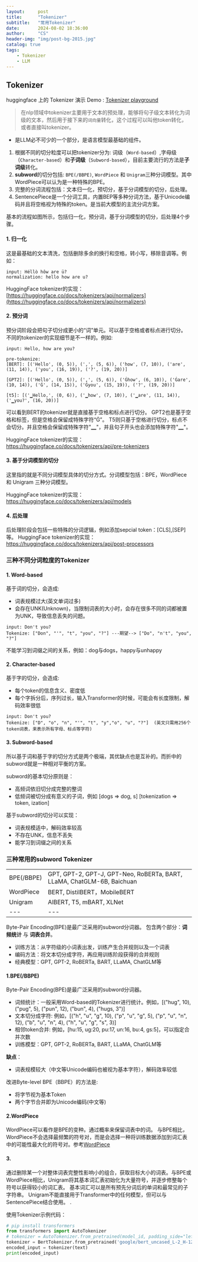 ```yaml
---
layout:     post
title:      "Tokenizer"
subtitle:   "常用Tokenizer"
date:       2024-08-02 18:36:00
author:     "CS"
header-img: "img/post-bg-2015.jpg"
catalog: true
tags:
    - Tokenizer
    - LLM
---
```


Tokenizer
--------------

huggingface 上的 Tokenizer 演示 Demo : [Tokenizer playground](https://huggingface.co/spaces/Xenova/the-tokenizer-playground)

> 在nlp领域中tokenizer主要用于文本的预处理，能够将句子级文本转化为词级的文本，然后用于接下来的`词向量`转化，这个过程可以叫他token转化，或者直接叫tokenizer。
- 是LLM必不可少的一个部分，是语言模型最基础的组件。

1.  根据不同的切分粒度可以把tokenizer分为: 词级（`Word-based`）,字母级（`Character-based`）和**子词级**（`Subword-based`），目前主要流行的方法是**子词级**转化。
2.  **subword**的切分包括: `BPE(/BBPE)`, `WordPiece` 和 `Unigram`三种分词模型。其中WordPiece可以认为是一种特殊的BPE。
3.  完整的分词流程包括：文本归一化，预切分，基于分词模型的切分，后处理。
4.  SentencePiece是一个分词工具，内置BEP等多种分词方法，基于Unicode编码并且将空格视为特殊的token。是当前大模型的主流分词方案。


基本的流程如图所示，包括归一化，预分词，基于分词模型的切分，后处理4个步骤。

#### **1. 归一化**

这是最基础的文本清洗，包括删除多余的换行和空格，转小写，移除音调等。例如：

```
input: Héllò hôw are ü?
normalization: hello how are u?
```

HuggingFace tokenizer的实现：[https://huggingface.co/docs/tokenizers/api/normalizers](https://huggingface.co/docs/tokenizers/api/normalizers)

#### **2. 预分词**

预分词阶段会把句子切分成更小的“词”单元。可以基于空格或者标点进行切分。 不同的tokenizer的实现细节是不一样的。例如:

```
input: Hello, how are you?

pre-tokenize:
[BERT]: [('Hello', (0, 5)), (',', (5, 6)), ('how', (7, 10)), ('are', (11, 14)), ('you', (16, 19)), ('?', (19, 20))]

[GPT2]: [('Hello', (0, 5)), (',', (5, 6)), ('Ġhow', (6, 10)), ('Ġare', (10, 14)), ('Ġ', (14, 15)), ('Ġyou', (15, 19)), ('?', (19, 20))]

[t5]: [('▁Hello,', (0, 6)), ('▁how', (7, 10)), ('▁are', (11, 14)), ('▁you?', (16, 20))] 
```

可以看到BERT的tokenizer就是直接基于空格和标点进行切分。 
GPT2也是基于空格和标签，但是空格会保留成特殊字符“Ġ”。 
T5则只基于空格进行切分，标点不会切分。并且空格会保留成特殊字符"▁"，并且句子开头也会添加特殊字符"▁"。

HuggingFace tokenizer的实现： https://huggingface.co/docs/tokenizers/api/pre-tokenizers

#### **3. 基于分词模型的切分**

这里指的就是不同分词模型具体的切分方式。分词模型包括：BPE，WordPiece 和 Unigram 三种分词模型。

HuggingFace tokenizer的实现： https://huggingface.co/docs/tokenizers/api/models

#### **4. 后处理**

后处理阶段会包括一些特殊的分词逻辑，例如添加sepcial token：\[CLS\],\[SEP\]等。 HuggingFace tokenizer的实现： https://huggingface.co/docs/tokenizers/api/post-processors


### 三种不同分词粒度的Tokenizer

#### 1. Word-based

基于词的切分，会造成:
*   词表规模过大(英文单词过多)
*   会存在UNK(Unknown)，当限制词表的大小时，会存在很多不同的词都被置为UNK，导致信息丢失的问题。
 
```
input: Don't you?
Tokenize: ["Don", "'", "t", "you", "?"] ---期望--> ["Do", "n't", "you", "?"]
```  
不能学习到词缀之间的关系，例如：dog与dogs，happy与unhappy


#### 2. Character-based

基于字的切分，会造成:
*   每个token的信息含义、密度低
*   每个字拆分后，序列过长，输入Transformer的时候，可能会有长度限制，解码效率很低

```
input: Don't you?
Tokenize: ["D", "o", "n", "'", "t", "y","o", "u", "?"]  (英文只需用256个token词表，来表示所有字母、标点等字符)
```  

#### 3. Subword-based

所以基于词和基于字的切分方式是两个极端，其优缺点也是互补的。而折中的subword就是一种相对平衡的方案。

subword的基本切分原则是：
*   高频词依旧切分成完整的整词
*   低频词被切分成有意义的子词，例如 \[dogs => dog, s\]  \[tokenization => token, ization\]

基于subword的切分可以实现：
*   词表规模适中，解码效率较高
*   不存在UNK，信息不丢失
*   能学习到词缀之间的关系

### 三种常用的subword Tokenizer

|  |  |
| --- | --- |
| BPE(/BBPE) | GPT, GPT-2, GPT-J, GPT-Neo, RoBERTa, BART, LLaMA, ChatGLM-6B, Baichuan |
| WordPiece | BERT, DistilBERT，MobileBERT |
| Unigram | AlBERT, T5, mBART, XLNet |
| --- | --- |

Byte-Pair Encoding(BPE)是最广泛采用的subword分词器。
包含两个部分：**词频统计** 与 **词表合并**。

*   训练方法：从字符级的小词表出发，训练产生合并规则以及一个词表
*   编码方法：将文本切分成字符，再应用训练阶段获得的合并规则
*   经典模型：GPT, GPT-2, RoBERTa, BART, LLaMA, ChatGLM等


#### 1.BPE(/BBPE)

Byte-Pair Encoding(BPE)是最广泛采用的subword分词器。

*   词频统计：一般采用Word-based的Tokenizer进行统计。例如，\[("hug", 10), ("pug", 5), ("pun", 12), ("bun", 4), ("hugs, 3")\]
*   文本切分成字符: 例如，\[("h", "u", "g", 10), ("p", "u", "g", 5), ("p", "u", "n", 12), ("b", "u", "n", 4), ("h", "u", "g", "s", 3)\]
*   相邻token合并: 例如，\[hu:15, ug:20, pu:17, un:16, bu:4, gs:5\]，可以指定合并次数
*   训练模型：GPT, GPT-2, RoBERTa, BART, LLaMA, ChatGLM等

**缺点**：
*   词表规模较大（中文等Unicode编码也被视为基本字符），解码效率较低

改进Byte-level BPE（BBPE）的方法是:
*   将字节视为基本Token
*   两个字节合并即为Unicode编码(中文等)

#### 2.WordPiece
WordPiece可以看作是BPE的变种。通过概率来保留词表中的词。
与BPE相比，WordPiece不会选择最频繁的符号对，而是会选择一种将训练数据添加到词汇表中的可能性最大化的符号对。参考[WordPiece](https://blog.csdn.net/weixin_42167712/article/details/110727139)

#### 3.

通过删除某一个对整体词表完整性影响小的组合，获取目标大小的词表。与BPE或WordPiece相比，Unigram将其基本词汇表初始化为大量符号，并逐步修整每个符号以获得较小的词汇表。 基本词汇可以是所有预先分词后的单词和最常见的子字符串。 Unigram不能直接用于Transformer中的任何模型，但可以与SentencePiece结合使用。
.


使用Tokenizer示例代码：
```python
# pip install transformers
from transformers import AutoTokenizer
# tokenizer = AutoTokenizer.from_pretrained(model_id, padding_side="left")
tokenizer = BertTokenizer.from_pretrained('google/bert_uncased_L-2_H-128_A-2')
encoded_input = tokenizer(text)
print(encoded_input)
```

